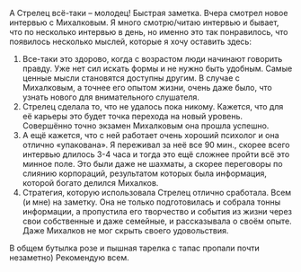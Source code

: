 А Стрелец всё-таки – молодец! Быстрая заметка.
Вчера смотрел новое интервью с Михалковым. 
Я много смотрю/читаю интервью и бывает, что по несколько интервью в день, но именно это так понравилось, что появилось несколько мыслей, которые я хочу оставить здесь:
1. Все-таки это здорово, когда с возрастом люди начинают говорить правду. Уже нет сил искать формы и не нужно быть удобным. Самые ценные мысли становятся доступны другим. В случае с Михалковым, а точнее его опытом жизни, очень даже было, что узнать нового для внимательного слушателя.
2. Cтрелец сделала то, что не удалось пока никому. Кажется, что для её карьеры это будет точка перехода на новый уровень. Совершённо точно экзамен Михалковым она прошла успешно.
3. А ещё кажется, что с ней работает очень хороший психолог и она отлично «упакована». Я переживал за неё все 90 мин., скорее всего интервью длилось 3-4 часа и тогда это ещё сложнее пройти всё это минное поле. Это были даже не шахматы, а скорее переговоры по слиянию корпораций, результатом которых была информация, которой богато делился Михалков.
4. Стратегия, которую использовала Стрелец отлично сработала. Всем (и мне) на заметку. Она не только подготовилась и собрала тонны информации, а пропустила его творчество и события из жизни через свои собственные и даже семейные, и рассказывала о своём опыте. Даже Михалков не мог скрыть своего удовольствия.

В общем бутылка розе и пышная тарелка с тапас пропали почти незаметно) Рекомендую всем.